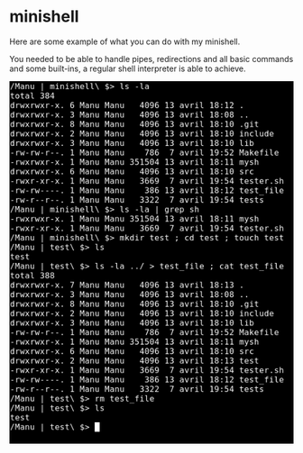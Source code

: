 # minishell
Here are some example of what you can do with my minishell.

You needed to be able to handle pipes, redirections and all basic commands and some built-ins, a regular shell interpreter is able to achieve.



![alt text](https://github.com/ManuB123/minishell/blob/master/screen_minishell.png)
